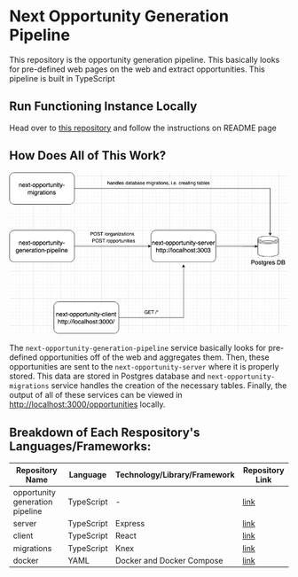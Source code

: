 # Next Opportunity Generation Pipeline

This repository is the opportunity generation pipeline. This basically looks for pre-defined web pages on the web and extract opportunities. This pipeline is built in TypeScript

## Run Functioning Instance Locally
Head over to [this repository](https://github.com/DanazSdiq/next-opportunity-docker) and follow the instructions on README page 

## How Does All of This Work?

![next-opportunity layout](./next-opportunity-layout.jpg)


The `next-opportunity-generation-pipeline` service basically looks for pre-defined opportunities off of the web and aggregates them. Then, these opportunities are sent to the `next-opportunity-server` where it is properly stored. This data are stored in Postgres database and `next-opportunity-migrations` service handles the creation of the necessary tables. Finally, the output of all of these services can be viewed in [http://localhost:3000/opportunities](http://localhost:3000/opportunities) locally. 

## Breakdown of Each Respository's Languages/Frameworks:

| Repository Name   | Language  | Technology/Library/Framework  | Repository Link   |
|---    |---    |---    |---    |
| opportunity generation pipeline   | TypeScript    | -     | [link](https://github.com/DanazSdiq/next-opportunity-generation-pipeline)     |
| server    | TypeScript    | Express   | [link](https://github.com/DanazSdiq/next-opportunity-server)  |
| client    | TypeScript    | React     | [link](https://github.com/DanazSdiq/next-opportunity-client)  |
| migrations    | TypeScript    | Knex  | [link](https://github.com/DanazSdiq/next-opportunity-migrations)  |
| docker    | YAML  | Docker and Docker Compose     | [link](https://github.com/DanazSdiq/next-opportunity-docker)  |
